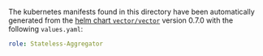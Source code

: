 The kubernetes manifests found in this directory have been automatically generated
from the [helm chart `vector/vector`](https://github.com/vectordotdev/helm-charts/tree/master/charts/vector)
version 0.7.0 with the following `values.yaml`:

```yaml
role: Stateless-Aggregator
```

